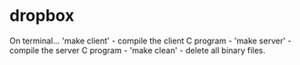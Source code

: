 # dropbox

On terminal...
  'make client' - compile the client C program - 
  'make server' - compile the server C program -
  'make clean'  - delete all binary files.
  
